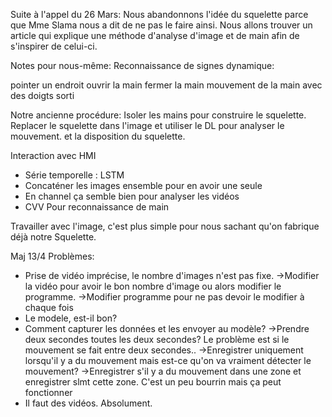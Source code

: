 Suite à l'appel du 26 Mars:
Nous abandonnons l'idée du squelette parce que Mme Slama nous a dit de ne pas le faire ainsi.
Nous allons trouver un article qui explique une méthode d'analyse d'image et de main afin
de s'inspirer de celui-ci.



Notes pour nous-même:
Reconnaissance de signes dynamique:

pointer un endroit
ouvrir la main
fermer la main
mouvement de la main avec des doigts sorti



Notre ancienne procédure:
Isoler les mains pour construire le squelette.
Replacer le squelette dans l'image et utiliser le DL pour analyser le mouvement.
et la disposition du squelette.




Interaction avec HMI
- Série temporelle : LSTM
- Concaténer les images ensemble pour en avoir une seule
- En channel ça semble bien pour analyser les vidéos
- CVV Pour reconnaissance de main

Travailler avec l'image, c'est plus simple pour nous sachant qu'on fabrique
déjà notre Squelette.





Maj 13/4
Problèmes:
- Prise de vidéo imprécise, le nombre d'images n'est pas fixe.
->Modifier la vidéo pour avoir le bon nombre d'image ou alors modifier le programme.
->Modifier programme pour  ne pas devoir le modifier à chaque fois
- Le modele, est-il bon?
- Comment capturer les données et les envoyer au modèle?
->Prendre deux secondes toutes les deux secondes? Le problème est si le mouvement se fait entre deux secondes..
->Enregistrer uniquement lorsqu'il y a du mouvement mais est-ce qu'on va vraiment détecter le mouvement?
->Enregistrer s'il y a du mouvement dans une zone et enregistrer slmt cette zone. C'est un peu bourrin mais ça peut fonctionner
- Il faut des vidéos. Absolument.
